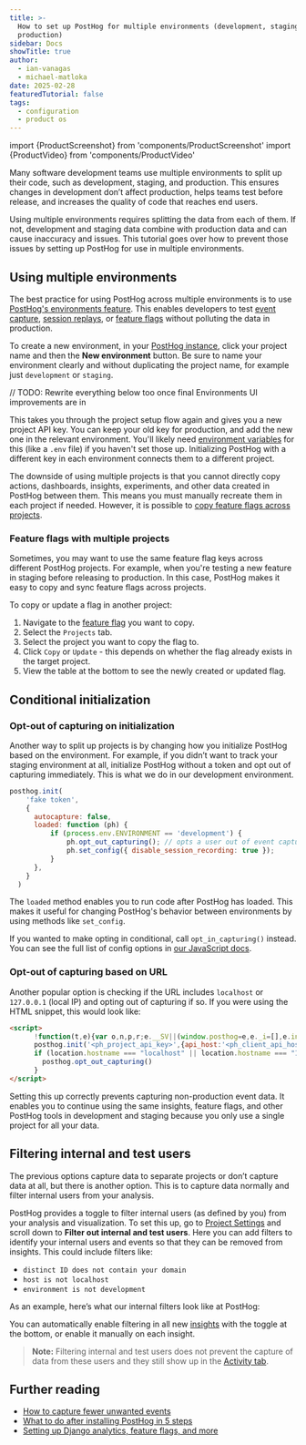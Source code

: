 ```yaml
---
title: >-
  How to set up PostHog for multiple environments (development, staging,
  production)
sidebar: Docs
showTitle: true
author:
  - ian-vanagas
  - michael-matloka
date: 2025-02-28
featuredTutorial: false
tags:
  - configuration
  - product os
---
```


import {ProductScreenshot} from 'components/ProductScreenshot'
import {ProductVideo} from 'components/ProductVideo'

Many software development teams use multiple environments to split up their code, such as development, staging, and production. This ensures changes in development don’t affect production, helps teams test before release, and increases the quality of code that reaches end users.

Using multiple environments requires splitting the data from each of them. If not, development and staging data combine with production data and can cause inaccuracy and issues. This tutorial goes over how to prevent those issues by setting up PostHog for use in multiple environments.

## Using multiple environments

The best practice for using PostHog across multiple environments is to use [PostHog's environments feature](/docs/settings/projects-and-environments#what-are-environments). This enables developers to test [event capture](/docs/product-analytics/capture-events), [session replays](/docs/session-replay), or [feature flags](/docs/feature-flags) without polluting the data in production.

To create a new environment, in your [PostHog instance](https://us.posthog.com/), click your project name and then the **New environment** button. Be sure to name your environment clearly and without duplicating the project name, for example just `development` or `staging`.

// TODO: Rewrite everything below too once final Environments UI improvements are in

<ProductVideo
    videoLight="https://res.cloudinary.com/dmukukwp6/video/upload/v1716972205/posthog.com/contents/Create-environment-light.mp4"  
    videoDark="https://res.cloudinary.com/dmukukwp6/video/upload/v1716972205/posthog.com/contents/create-project-dark.mp4"
    classes="rounded"
    alt= "Creating a new project in PostHog"
/>


This takes you through the project setup flow again and gives you a new project API key. You can keep your old key for production, and add the new one in the relevant environment. You'll likely need [environment variables](https://medium.com/chingu/an-introduction-to-environment-variables-and-how-to-use-them-f602f66d15fa) for this (like a `.env` file) if you haven't set those up. Initializing PostHog with a different key in each environment connects them to a different project.

The downside of using multiple projects is that you cannot directly copy actions, dashboards, insights, experiments, and other data created in PostHog between them. This means you must manually recreate them in each project if needed. However, it is possible to [copy feature flags across projects](/docs/feature-flags/multi-project-feature-flags).

### Feature flags with multiple projects

Sometimes, you may want to use the same feature flag keys across different PostHog projects. For example, when you're testing a new feature in staging before releasing to production. In this case, PostHog makes it easy to copy and sync feature flags across projects.

To copy or update a flag in another project:

1. Navigate to the [feature flag](https://us.posthog.com/feature_flags) you want to copy.
2. Select the `Projects` tab.
3. Select the project you want to copy the flag to.
4. Click `Copy` or `Update` - this depends on whether the flag already exists in the target project.
5. View the table at the bottom to see the newly created or updated flag.

<ProductScreenshot
    imageLight="https://res.cloudinary.com/dmukukwp6/image/upload/posthog.com/contents/images/docs/feature-flags/multi-project-feature-flags-light.png"
    imageDark="https://res.cloudinary.com/dmukukwp6/image/upload/posthog.com/contents/images/docs/feature-flags/multi-project-feature-flags-dark.png"
    alt="Multi-project feature flags" 
    classes="rounded"
/>

## Conditional initialization

### Opt-out of capturing on initialization

Another way to split up projects is by changing how you initialize PostHog based on the environment. For example, if you didn’t want to track your staging environment at all, initialize PostHog without a token and opt out of capturing immediately. This is what we do in our development environment.

```js
posthog.init(
    'fake token',
    {
      autocapture: false,
      loaded: function (ph) {
          if (process.env.ENVIRONMENT == 'development') {
              ph.opt_out_capturing(); // opts a user out of event capture
              ph.set_config({ disable_session_recording: true });
          }
      }, 
    }
  )
```

The `loaded` method enables you to run code after PostHog has loaded. This makes it useful for changing PostHog's behavior between environments by using methods like `set_config`.

If you wanted to make opting in conditional, call `opt_in_capturing()` instead. You can see the full list of config options in [our JavaScript docs](/docs/libraries/js/config).

### Opt-out of capturing based on URL

Another popular option is checking if the URL includes `localhost` or `127.0.0.1` (local IP) and opting out of capturing if so. If you were using the HTML snippet, this would look like:

```html
<script>
	  !function(t,e){var o,n,p,r;e.__SV||(window.posthog=e,e._i=[],e.init=function(i,s,a){function g(t,e){var o=e.split(".");2==o.length&&(t=t[o[0]],e=o[1]),t[e]=function(){t.push([e].concat(Array.prototype.slice.call(arguments,0)))}}(p=t.createElement("script")).type="text/javascript",p.crossOrigin="anonymous",p.async=!0,p.src=s.api_host+"/static/array.js",(r=t.getElementsByTagName("script")[0]).parentNode.insertBefore(p,r);var u=e;for(void 0!==a?u=e[a]=[]:a="posthog",u.people=u.people||[],u.toString=function(t){var e="posthog";return"posthog"!==a&&(e+="."+a),t||(e+=" (stub)"),e},u.people.toString=function(){return u.toString(1)+".people (stub)"},o="capture identify alias people.set people.set_once set_config register register_once unregister opt_out_capturing has_opted_out_capturing opt_in_capturing reset isFeatureEnabled onFeatureFlags getFeatureFlag getFeatureFlagPayload reloadFeatureFlags group updateEarlyAccessFeatureEnrollment getEarlyAccessFeatures getActiveMatchingSurveys getSurveys getNextSurveyStep".split(" "),n=0;n<o.length;n++)g(u,o[n]);e._i.push([i,s,a])},e.__SV=1)}(document,window.posthog||[]);
	  posthog.init('<ph_project_api_key>',{api_host:'<ph_client_api_host>'})
	  if (location.hostname === "localhost" || location.hostname === "127.0.0.1") {
	    posthog.opt_out_capturing()
	  }
</script>
```

Setting this up correctly prevents capturing non-production event data. It enables you to continue using the same insights, feature flags, and other PostHog tools in development and staging because you only use a single project for all your data.

## Filtering internal and test users

The previous options capture data to separate projects or don’t capture data at all, but there is another option. This is to capture data normally and filter internal users from your analysis.

PostHog provides a toggle to filter internal users (as defined by you) from your analysis and visualization. To set this up, go to [Project Settings](https://us.posthog.com/settings/project#internal-user-filtering) and scroll down to **Filter out internal and test users**. Here you can add filters to identify your internal users and events so that they can be removed from insights. This could include filters like: 

- `distinct ID does not contain your domain`
- `host is not localhost`
- `environment is not development`

As an example, here’s what our internal filters look like at PostHog:

<ProductScreenshot
    imageLight="https://res.cloudinary.com/dmukukwp6/image/upload/v1716975336/posthog.com/contents/Screenshot_2024-05-29_at_10.35.14_AM.png"
    imageDark="https://res.cloudinary.com/dmukukwp6/image/upload/v1716975336/posthog.com/contents/Screenshot_2024-05-29_at_10.35.23_AM.png"
    alt="Setting up internal filters in PostHog" 
    classes="rounded"
/>

You can automatically enable filtering in all new [insights](/docs/product-analytics/insights) with the toggle at the bottom, or enable it manually on each insight.

> **Note:** Filtering internal and test users does not prevent the capture of data from these users and they still show up in the [Activity tab](https://us.posthog.com/events).

## Further reading

- [How to capture fewer unwanted events](/tutorials/fewer-unwanted-events)
- [What to do after installing PostHog in 5 steps](/tutorials/next-steps-after-installing)
- [Setting up Django analytics, feature flags, and more](/tutorials/django-analytics)

<NewsletterForm />
